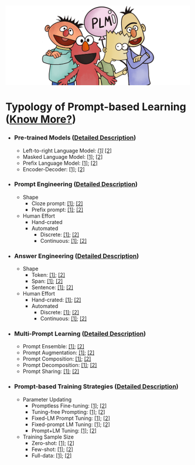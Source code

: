 
<p align="center">
  <img src="./fig/bg.png" width="600" class="center">
</p>

 

# Typology of Prompt-based Learning ([Know More?](https://arxiv.org/pdf/2107.13586.pdf))

* ### Pre-trained Models ([Detailed Description](http://pretrain.nlpedia.ai/data/pdf/plm.pdf))
  * Left-to-right Language Model: *[\[1\]]()* [\[2\]]()
  * Masked Language Model: [\[1\]](); [\[2\]]()
  * Prefix Language Model: [\[1\]](); [\[2\]]()
  * Encoder-Decoder: [\[1\]](); [\[2\]]()
* ### Prompt Engineering ([Detailed Description](http://pretrain.nlpedia.ai/data/pdf/template.pdf))
  * Shape
    * Cloze prompt: [\[1\]](); [\[2\]]()
    * Prefix prompt: [\[1\]](); [\[2\]]()
  * Human Effort
    * Hand-crated
    * Automated
        - Discrete: [\[1\]](); [\[2\]]()
        - Continuous: [\[1\]](); [\[2\]]()
* ### Answer Engineering ([Detailed Description](http://pretrain.nlpedia.ai/data/pdf/answer.pdf))
  * Shape
    * Token: [\[1\]](); [\[2\]]()
    * Span: [\[1\]](); [\[2\]]()
    * Sentence: [\[1\]](); [\[2\]]()
  * Human Effort
    * Hand-crated: [\[1\]](); [\[2\]]()
    * Automated
        - Discrete: [\[1\]](); [\[2\]]()
        - Continuous: [\[1\]](); [\[2\]]()
    
* ### Multi-Prompt Learning ([Detailed Description](http://pretrain.nlpedia.ai/data/pdf/multi-prompt.pdf))
  * Prompt Ensemble: [\[1\]](); [\[2\]]()
  * Prompt Augmentation: [\[1\]](); [\[2\]]()
  * Prompt Composition: [\[1\]](); [\[2\]]()
  * Prompt Decomposition: [\[1\]](); [\[2\]]()
  * Prompt Sharing: [\[1\]](); [\[2\]]()
    
* ### Prompt-based Training Strategies ([Detailed Description](http://pretrain.nlpedia.ai/data/pdf/learning.pdf))
  * Parameter Updating
    * Promptless Fine-tuning: [\[1\]](); [\[2\]]()
    * Tuning-free Prompting: [\[1\]](); [\[2\]]()
    * Fixed-LM Prompt Tuning: [\[1\]](); [\[2\]]()
    * Fixed-prompt LM Tuning: [\[1\]](); [\[2\]]()
    * Prompt+LM Tuning: [\[1\]](); [\[2\]]()
  * Training Sample Size
    * Zero-shot: [\[1\]](); [\[2\]]()
    * Few-shot: [\[1\]](); [\[2\]]()
    * Full-data: [\[1\]](); [\[2\]]()
    
 